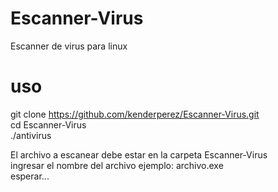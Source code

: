 # Escanner-Virus
Escanner de virus para linux
# uso<br>
git clone https://github.com/kenderperez/Escanner-Virus.git<br>
cd Escanner-Virus<br>
./antivirus<br>

El archivo a escanear debe estar en la carpeta Escanner-Virus<br>
ingresar el nombre del archivo ejemplo: archivo.exe<br>
esperar...
<img href=https://i.imgur.com/1QbSspn.png></img>
